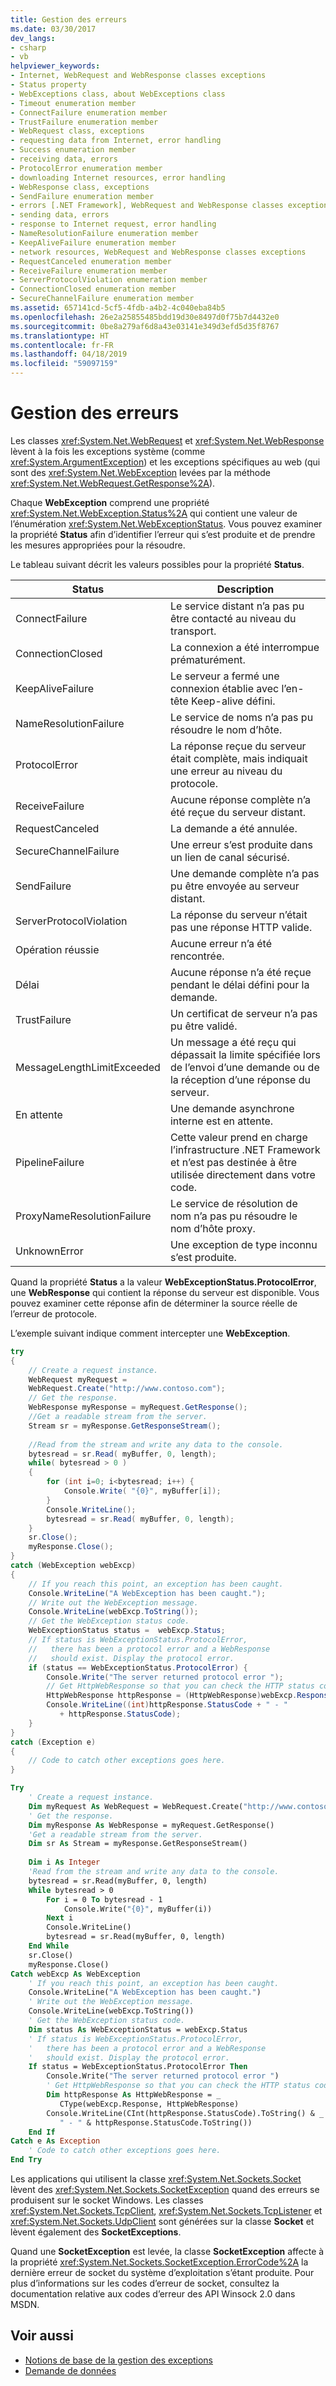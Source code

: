 ```yaml
---
title: Gestion des erreurs
ms.date: 03/30/2017
dev_langs:
- csharp
- vb
helpviewer_keywords:
- Internet, WebRequest and WebResponse classes exceptions
- Status property
- WebExceptions class, about WebExceptions class
- Timeout enumeration member
- ConnectFailure enumeration member
- TrustFailure enumeration member
- WebRequest class, exceptions
- requesting data from Internet, error handling
- Success enumeration member
- receiving data, errors
- ProtocolError enumeration member
- downloading Internet resources, error handling
- WebResponse class, exceptions
- SendFailure enumeration member
- errors [.NET Framework], WebRequest and WebResponse classes exceptions
- sending data, errors
- response to Internet request, error handling
- NameResolutionFailure enumeration member
- KeepAliveFailure enumeration member
- network resources, WebRequest and WebResponse classes exceptions
- RequestCanceled enumeration member
- ReceiveFailure enumeration member
- ServerProtocolViolation enumeration member
- ConnectionClosed enumeration member
- SecureChannelFailure enumeration member
ms.assetid: 657141cd-5cf5-4fdb-a4b2-4c040eba84b5
ms.openlocfilehash: 26e2a25855485bdd19d30e8497d0f75b7d4432e0
ms.sourcegitcommit: 0be8a279af6d8a43e03141e349d3efd5d35f8767
ms.translationtype: HT
ms.contentlocale: fr-FR
ms.lasthandoff: 04/18/2019
ms.locfileid: "59097159"
---
```

# <a name="handling-errors"></a>Gestion des erreurs
Les classes <xref:System.Net.WebRequest> et <xref:System.Net.WebResponse> lèvent à la fois les exceptions système (comme <xref:System.ArgumentException>) et les exceptions spécifiques au web (qui sont des <xref:System.Net.WebException> levées par la méthode <xref:System.Net.WebRequest.GetResponse%2A>).  
  
 Chaque **WebException** comprend une propriété <xref:System.Net.WebException.Status%2A> qui contient une valeur de l’énumération <xref:System.Net.WebExceptionStatus>. Vous pouvez examiner la propriété **Status** afin d’identifier l’erreur qui s’est produite et de prendre les mesures appropriées pour la résoudre.  
  
 Le tableau suivant décrit les valeurs possibles pour la propriété **Status**.  
  
|Status|Description|  
|------------|-----------------|  
|ConnectFailure|Le service distant n’a pas pu être contacté au niveau du transport.|  
|ConnectionClosed|La connexion a été interrompue prématurément.|  
|KeepAliveFailure|Le serveur a fermé une connexion établie avec l’en-tête Keep-alive défini.|  
|NameResolutionFailure|Le service de noms n’a pas pu résoudre le nom d’hôte.|  
|ProtocolError|La réponse reçue du serveur était complète, mais indiquait une erreur au niveau du protocole.|  
|ReceiveFailure|Aucune réponse complète n’a été reçue du serveur distant.|  
|RequestCanceled|La demande a été annulée.|  
|SecureChannelFailure|Une erreur s’est produite dans un lien de canal sécurisé.|  
|SendFailure|Une demande complète n’a pas pu être envoyée au serveur distant.|  
|ServerProtocolViolation|La réponse du serveur n’était pas une réponse HTTP valide.|  
|Opération réussie|Aucune erreur n’a été rencontrée.|  
|Délai|Aucune réponse n’a été reçue pendant le délai défini pour la demande.|  
|TrustFailure|Un certificat de serveur n’a pas pu être validé.|  
|MessageLengthLimitExceeded|Un message a été reçu qui dépassait la limite spécifiée lors de l’envoi d’une demande ou de la réception d’une réponse du serveur.|  
|En attente|Une demande asynchrone interne est en attente.|  
|PipelineFailure|Cette valeur prend en charge l’infrastructure .NET Framework et n’est pas destinée à être utilisée directement dans votre code.|  
|ProxyNameResolutionFailure|Le service de résolution de nom n’a pas pu résoudre le nom d’hôte proxy.|  
|UnknownError|Une exception de type inconnu s’est produite.|  
  
 Quand la propriété **Status** a la valeur **WebExceptionStatus.ProtocolError**, une **WebResponse** qui contient la réponse du serveur est disponible. Vous pouvez examiner cette réponse afin de déterminer la source réelle de l’erreur de protocole.  
  
 L’exemple suivant indique comment intercepter une **WebException**.  
  
```csharp  
try   
{  
    // Create a request instance.  
    WebRequest myRequest =   
    WebRequest.Create("http://www.contoso.com");  
    // Get the response.  
    WebResponse myResponse = myRequest.GetResponse();  
    //Get a readable stream from the server.   
    Stream sr = myResponse.GetResponseStream();  
  
    //Read from the stream and write any data to the console.  
    bytesread = sr.Read( myBuffer, 0, length);  
    while( bytesread > 0 )   
    {  
        for (int i=0; i<bytesread; i++) {  
            Console.Write( "{0}", myBuffer[i]);  
        }  
        Console.WriteLine();  
        bytesread = sr.Read( myBuffer, 0, length);  
    }  
    sr.Close();  
    myResponse.Close();  
}  
catch (WebException webExcp)   
{  
    // If you reach this point, an exception has been caught.  
    Console.WriteLine("A WebException has been caught.");  
    // Write out the WebException message.  
    Console.WriteLine(webExcp.ToString());  
    // Get the WebException status code.  
    WebExceptionStatus status =  webExcp.Status;  
    // If status is WebExceptionStatus.ProtocolError,   
    //   there has been a protocol error and a WebResponse   
    //   should exist. Display the protocol error.  
    if (status == WebExceptionStatus.ProtocolError) {  
        Console.Write("The server returned protocol error ");  
        // Get HttpWebResponse so that you can check the HTTP status code.  
        HttpWebResponse httpResponse = (HttpWebResponse)webExcp.Response;  
        Console.WriteLine((int)httpResponse.StatusCode + " - "  
           + httpResponse.StatusCode);  
    }  
}  
catch (Exception e)   
{  
    // Code to catch other exceptions goes here.  
}  
```  
  
```vb  
Try  
    ' Create a request instance.  
    Dim myRequest As WebRequest = WebRequest.Create("http://www.contoso.com")  
    ' Get the response.  
    Dim myResponse As WebResponse = myRequest.GetResponse()  
    'Get a readable stream from the server.   
    Dim sr As Stream = myResponse.GetResponseStream()  
  
    Dim i As Integer      
    'Read from the stream and write any data to the console.  
    bytesread = sr.Read(myBuffer, 0, length)  
    While bytesread > 0  
        For i = 0 To bytesread - 1  
            Console.Write("{0}", myBuffer(i))  
        Next i  
        Console.WriteLine()  
        bytesread = sr.Read(myBuffer, 0, length)  
    End While  
    sr.Close()  
    myResponse.Close()  
Catch webExcp As WebException  
    ' If you reach this point, an exception has been caught.  
    Console.WriteLine("A WebException has been caught.")  
    ' Write out the WebException message.  
    Console.WriteLine(webExcp.ToString())  
    ' Get the WebException status code.  
    Dim status As WebExceptionStatus = webExcp.Status  
    ' If status is WebExceptionStatus.ProtocolError,   
    '   there has been a protocol error and a WebResponse   
    '   should exist. Display the protocol error.  
    If status = WebExceptionStatus.ProtocolError Then  
        Console.Write("The server returned protocol error ")  
        ' Get HttpWebResponse so that you can check the HTTP status code.  
        Dim httpResponse As HttpWebResponse = _  
           CType(webExcp.Response, HttpWebResponse)  
        Console.WriteLine(CInt(httpResponse.StatusCode).ToString() & _  
           " - " & httpResponse.StatusCode.ToString())  
    End If  
Catch e As Exception  
    ' Code to catch other exceptions goes here.  
End Try  
```  
  
 Les applications qui utilisent la classe <xref:System.Net.Sockets.Socket> lèvent des <xref:System.Net.Sockets.SocketException> quand des erreurs se produisent sur le socket Windows. Les classes <xref:System.Net.Sockets.TcpClient>, <xref:System.Net.Sockets.TcpListener> et <xref:System.Net.Sockets.UdpClient> sont générées sur la classe **Socket** et lèvent également des **SocketExceptions**.  
  
 Quand une **SocketException** est levée, la classe **SocketException** affecte à la propriété <xref:System.Net.Sockets.SocketException.ErrorCode%2A> la dernière erreur de socket du système d’exploitation s’étant produite. Pour plus d’informations sur les codes d’erreur de socket, consultez la documentation relative aux codes d’erreur des API Winsock 2.0 dans MSDN.  
  
## <a name="see-also"></a>Voir aussi

- [Notions de base de la gestion des exceptions](../../../docs/standard/exceptions/exception-handling-fundamentals.md)
- [Demande de données](../../../docs/framework/network-programming/requesting-data.md)
